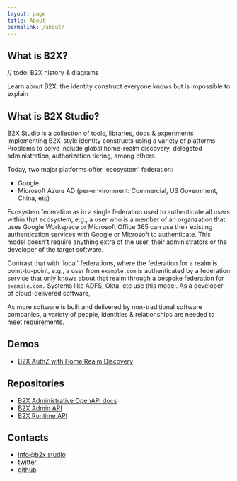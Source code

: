 ```yaml
---
layout: page
title: About
permalink: /about/
---
```


## What is B2X?

// todo: B2X history & diagrams

Learn about B2X: the identity construct everyone knows but is impossible to explain

## What is B2X Studio?

B2X Studio is a collection of tools, libraries, docs & experiments implementing B2X-style identity constructs using a variety of platforms. Problems to solve include global home-realm discovery, delegated administration, authorization tiering, among others. 

Today, two major platforms offer 'ecosystem' federation:
- Google
- Microsoft Azure AD (per-environment: Commercial, US Government, China, etc)

Ecosystem federation as in a single federation used to authenticate all users within that ecosystem, e.g., a user who is a member of an organzation that uses Google Workspace or Microsoft Office 365 can use their existing authentication services with Google or Microsoft to authenticate. This model doesn't require anything extra of the user, their administrators or the developer of the target software.

Contrast that with 'local' federations, where the federation for a realm is point-to-point, e.g., a user from `example.com` is authenticated by a federation service that only knows about that realm through a bespoke federation for `example.com.` Systems like ADFS, Okta, etc use this model. As a developer of cloud-delivered software, 

As more software is built and delivered by non-traditional software companies, a variety of people, identities & relationships are needed to meet requirements. 

## Demos
- [B2X AuthZ with Home Realm Discovery](https://aka.ms/b2x/signin)

## Repositories
- [B2X Administrative OpenAPI docs](https://api.admin.b2x.studio)
- [B2X Admin API](https://github.com/jpda/b2c-approles)
- [B2X Runtime API](https://github.com/jpda/b2c-approles)

## Contacts
- [info@b2x.studio](mailto:info@b2x.studio)
- [twitter](https://twitter.com/@azureandchill)
- [github](https://github.com/jpda)